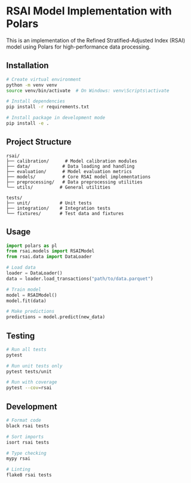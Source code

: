 # RSAI Model Implementation with Polars

This is an implementation of the Refined Stratified-Adjusted Index (RSAI) model using Polars for high-performance data processing.

## Installation

```bash
# Create virtual environment
python -m venv venv
source venv/bin/activate  # On Windows: venv\Scripts\activate

# Install dependencies
pip install -r requirements.txt

# Install package in development mode
pip install -e .
```

## Project Structure

```
rsai/
├── calibration/      # Model calibration modules
├── data/            # Data loading and handling
├── evaluation/      # Model evaluation metrics
├── models/          # Core RSAI model implementations
├── preprocessing/   # Data preprocessing utilities
└── utils/          # General utilities

tests/
├── unit/           # Unit tests
├── integration/    # Integration tests
└── fixtures/       # Test data and fixtures
```

## Usage

```python
import polars as pl
from rsai.models import RSAIModel
from rsai.data import DataLoader

# Load data
loader = DataLoader()
data = loader.load_transactions("path/to/data.parquet")

# Train model
model = RSAIModel()
model.fit(data)

# Make predictions
predictions = model.predict(new_data)
```

## Testing

```bash
# Run all tests
pytest

# Run unit tests only
pytest tests/unit

# Run with coverage
pytest --cov=rsai
```

## Development

```bash
# Format code
black rsai tests

# Sort imports
isort rsai tests

# Type checking
mypy rsai

# Linting
flake8 rsai tests
```